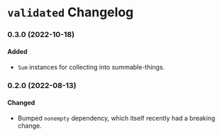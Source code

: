 # `validated` Changelog

### 0.3.0 (2022-10-18)

#### Added

- `Sum` instances for collecting into summable-things.

### 0.2.0 (2022-08-13)

#### Changed

- Bumped `nonempty` dependency, which itself recently had a breaking change.
